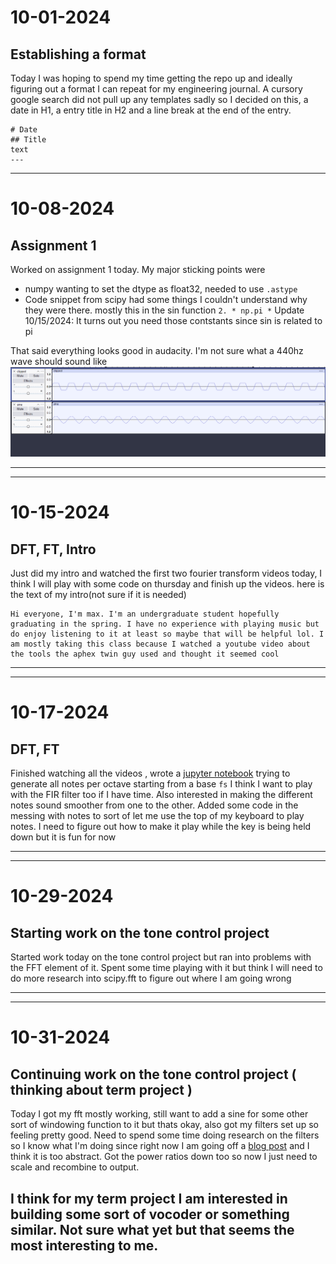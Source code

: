 # 10-01-2024
## Establishing a format
Today I was hoping to spend my time getting the repo up and ideally figuring out a format I can repeat for my engineering journal. A cursory google search did not pull up any templates sadly so I decided on this, a date in H1, a entry title in H2 and a line break at the end of the entry.
```
# Date
## Title
text
---
```

--- 

# 10-08-2024
## Assignment 1
Worked on assignment 1 today. My major sticking points were
- numpy wanting to set the dtype as float32, needed to use `.astype`
- Code snippet from scipy had some things I couldn't understand why they were there. mostly this in the sin function
`2. * np.pi *`
Update 10/15/2024: It turns out you need those contstants since sin is related to pi 

That said everything looks good in audacity. I'm not sure what a 440hz wave should sound like
![img](audacity_clip_assign1.png)

---
--- 

# 10-15-2024
## DFT, FT, Intro
Just did my intro and watched the first two fourier transform videos today, I think I will play with some code on thursday and finish up the videos.
here is the text of my intro(not sure if it is needed)
```
Hi everyone, I'm max. I'm an undergraduate student hopefully graduating in the spring. I have no experience with playing music but do enjoy listening to it at least so maybe that will be helpful lol. I am mostly taking this class because I watched a youtube video about the tools the aphex twin guy used and thought it seemed cool
```
---
--- 

# 10-17-2024
## DFT, FT
Finished watching all the videos , 
wrote a [jupyter notebook](code/messing_with_notes.ipynb) trying to generate all notes per octave starting from a base `fs`  I think I want to play with the FIR filter too if I have time. Also interested in making the different notes sound smoother from one to the other. 
Added some code in the messing with notes to sort of let me use the top of my keyboard to play notes. I need to figure out how to make it play while the key is being held down but it is fun for now

---
--- 

# 10-29-2024
## Starting work on the tone control project
Started work today on the tone control project but ran into problems with the FFT element of it. Spent some time playing with it but think I will need to do more research into scipy.fft to figure out where I am going wrong

---
--- 

# 10-31-2024
## Continuing work on the tone control project ( thinking about term project )
Today I got my fft mostly working, still want to add a sine for some other sort of windowing function to it but thats okay, also got my filters set up so feeling pretty good. Need to spend some time doing research on the filters so I know what I'm doing since right now I am going off a [blog post](https://swharden.com/blog/2020-09-23-signal-filtering-in-python/) and I think it is too abstract.
Got the power ratios down too so now I just need to scale and recombine to output. 

I think for my term project I am interested in building some sort of vocoder or something similar. Not sure what yet but that seems the most interesting to me.
---